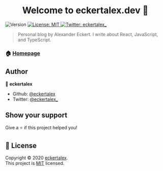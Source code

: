 <h1 align="center">Welcome to eckertalex.dev 👋</h1>
<p>
  <img alt="Version" src="https://img.shields.io/badge/version-4.1.2-blue.svg?cacheSeconds=2592000" />
  <a href="https://github.com/eckertalex/eckertalex.dev/blob/dev/LICENSE" target="_blank">
    <img alt="License: MIT" src="https://img.shields.io/badge/License-MIT-yellow.svg" />
  </a>
  <a href="https://twitter.com/eckertalex_" target="_blank">
    <img alt="Twitter: eckertalex_" src="https://img.shields.io/twitter/follow/eckertalex_.svg?style=social" />
  </a>
</p>

> Personal blog by Alexander Eckert. I write about React, JavaScript, and TypeScript.

### 🏠 [Homepage](https://eckertalex.dev)

## Author

👤 **eckertalex**

- Github: [@eckertalex](https://github.com/eckertalex)
- Twitter: [@eckertalex\_](https://twitter.com/eckertalex_)

## Show your support

Give a ⭐️ if this project helped you!

## 📝 License

Copyright &copy; 2020 [eckertalex](https://github.com/eckertalex).<br /> This project is
[MIT](https://github.com/eckertalex/eckertalex.dev/blob/dev/LICENSE) licensed.
